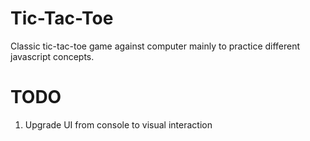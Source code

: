 # Tic-Tac-Toe   
Classic tic-tac-toe game against computer mainly to practice different javascript concepts.

# TODO
1. Upgrade UI from console to visual interaction